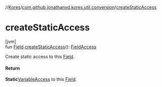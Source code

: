 //[Kores](../../index.md)/[com.github.jonathanxd.kores.util.conversion](index.md)/[createStaticAccess](create-static-access.md)

# createStaticAccess

[jvm]\
fun [Field](https://docs.oracle.com/javase/8/docs/api/java/lang/reflect/Field.html).[createStaticAccess](create-static-access.md)(): [FieldAccess](../com.github.jonathanxd.kores.base/-field-access/index.md)

Create static access to this [Field](https://docs.oracle.com/javase/8/docs/api/java/lang/reflect/Field.html).

#### Return

**Static**[VariableAccess](../com.github.jonathanxd.kores.base/-variable-access/index.md) to this [Field](https://docs.oracle.com/javase/8/docs/api/java/lang/reflect/Field.html).
